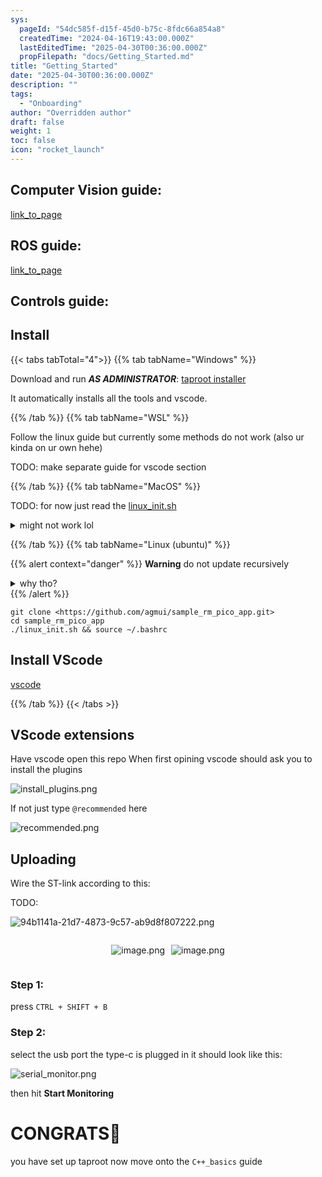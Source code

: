 ```yaml
---
sys:
  pageId: "54dc585f-d15f-45d0-b75c-8fdc66a854a8"
  createdTime: "2024-04-16T19:43:00.000Z"
  lastEditedTime: "2025-04-30T00:36:00.000Z"
  propFilepath: "docs/Getting_Started.md"
title: "Getting_Started"
date: "2025-04-30T00:36:00.000Z"
description: ""
tags:
  - "Onboarding"
author: "Overridden author"
draft: false
weight: 1
toc: false
icon: "rocket_launch"
---
```


## Computer Vision guide:

[link_to_page](86d45bc0-388b-4d26-8848-44f255f73d0e)

## ROS guide:

[link_to_page](3c76c1de-ec8f-46d6-8b0a-294005edc2d5)

## Controls guide:

## Install

{{< tabs tabTotal="4">}}
{{% tab tabName="Windows" %}}

Download and run _**AS ADMINISTRATOR**_: [taproot installer](https://github.com/Thornbots/TeachingFreshies/releases/tag/1.0)

It automatically installs all the tools and vscode.

{{% /tab %}}
{{% tab tabName="WSL" %}}

Follow the linux guide but currently some methods do not work (also ur kinda on ur own hehe)

TODO: make separate guide for vscode section

{{% /tab %}}
{{% tab tabName="MacOS" %}}

TODO: for now just read the [linux_init.sh](https://github.com/agmui/sample_rm_pico_app/blob/main/linux_init.sh)

<details>
<summary>might not work lol</summary>

`brew install libusb pkg-config`

Next install: [vscode](https://code.visualstudio.com/Download)

</details>

{{% /tab %}}
{{% tab tabName="Linux (ubuntu)" %}}

{{% alert context="danger" %}}
**Warning** do not update recursively
<details>
<summary>why tho?</summary>
There are some submodules that may go on for a while (like tinyusb) and I highly
recommend you don't need to get them.
If you want to see what submodules I update just look in `linux_init.sh`
</details>
{{% /alert %}}

```shell
git clone <https://github.com/agmui/sample_rm_pico_app.git>
cd sample_rm_pico_app
./linux_init.sh && source ~/.bashrc
```

## Install VScode

[vscode](https://code.visualstudio.com/Download)

{{% /tab %}}
{{< /tabs >}}

## VScode extensions

Have vscode open this repo
When first opining vscode should ask you to install the plugins

![install_plugins.png](https://prod-files-secure.s3.us-west-2.amazonaws.com/d518164a-d88e-44d1-a4ee-3adb3bd8bce0/89bd30f0-1825-4e77-867b-0a41ce370880/install_plugins.png?X-Amz-Algorithm=AWS4-HMAC-SHA256&X-Amz-Content-Sha256=UNSIGNED-PAYLOAD&X-Amz-Credential=ASIAZI2LB466Q3TNLC36%2F20250527%2Fus-west-2%2Fs3%2Faws4_request&X-Amz-Date=20250527T061243Z&X-Amz-Expires=3600&X-Amz-Security-Token=IQoJb3JpZ2luX2VjEI3%2F%2F%2F%2F%2F%2F%2F%2F%2F%2FwEaCXVzLXdlc3QtMiJIMEYCIQDR7To1HFO0pRtOShAieYXQHgQj%2F46k6gh%2FYElHnKXB9QIhAOLxzlqlxNPw86TpXI0XrS8wok2ljgsaka1rvZL%2Fms9jKv8DCFYQABoMNjM3NDIzMTgzODA1Igw75aELvzeSxIy%2Ffwsq3AOqEBPMJxWw%2BpdWkAPvPhepVybH7VzvV%2BcmqLKD7w2jmPmjCupjwy3dYCXCpJJCuUJ7aY4cHuoy2k7uRjI%2BBCqiWPLAJwDzixUeigv%2BY2P1wMtHu%2BK4EaLUVjJoUJmgxNZA44mvJusI0uJ3JsOZBZ6OiUn6fqizafeqpm6cDikQ5%2BxLQwvC%2FqK%2BbzHhs46bxEEWjkW0G%2B2dl1caQ4nZ65OBCp%2BEZTBQh8u3FjNA3TNyt3xF528uY%2BPvh3PEdlCGRUdul82r2rm9HdT0v9B2UGb2ntKkwX4j74jqz621ieIEG5cbM%2Bpvjm80ZoWasK0rjYwdVd9a7wDOA01JZzSIeGQP0h3L506IhsIkxRlewxjBzQbH6eWcpnnfBLybZHIxMns5q1zLzrGCKZp0iUCkcZmsF7m9sJ4bJUH1G8MrL3ZkB6D%2BDiuZrZdQpgnss9TiFyBYJGowAz8rhsJwfi9GXmqRK6bXabPp7qaTVZKcENw8NHv88f5UY0hj%2BxEWl5mvALgm5udf27EbWH4xipdyyAgwX7lNRsVYDgkMxrk6%2BwKUEEY%2F9%2Fr7MszEq0PgUolDkVY%2FN6LU4pnT%2BAyV4oXQxmzAFxYzgApRizhTJoLS3A%2FMzeuX1FJbb5xDp7e7bTCZkNXBBjqkAdbXvXepsJUO%2BCYweP2%2FDAB789LY7Xejf98T06%2FXINrOFHabJ5aroyf468YyAyZlELENpWmijhaxQn%2FPIsWfC9Q0HYcB%2F8AM2aODsEgWI4YburIO4SRcnhRyQh26HpEX82%2FF9TdP2r9pbtMGk5aaVHtMcfoePsnOSSSuicHrfJr1ileun05ge1kVfFWvjMqTefC9W9rCbcMKCERDCvCNRVAStoug&X-Amz-Signature=4b10989a51dff9ebb1837ba1f2e1f2bfc94944bc2b9ef7b4c82e8382b7453ca6&X-Amz-SignedHeaders=host&x-id=GetObject)

If not just type `@recommended` here  

![recommended.png](https://prod-files-secure.s3.us-west-2.amazonaws.com/d518164a-d88e-44d1-a4ee-3adb3bd8bce0/61e661e9-5d85-4dfc-be0d-8d2097a5e793/recommended.png?X-Amz-Algorithm=AWS4-HMAC-SHA256&X-Amz-Content-Sha256=UNSIGNED-PAYLOAD&X-Amz-Credential=ASIAZI2LB466Q3TNLC36%2F20250527%2Fus-west-2%2Fs3%2Faws4_request&X-Amz-Date=20250527T061243Z&X-Amz-Expires=3600&X-Amz-Security-Token=IQoJb3JpZ2luX2VjEI3%2F%2F%2F%2F%2F%2F%2F%2F%2F%2FwEaCXVzLXdlc3QtMiJIMEYCIQDR7To1HFO0pRtOShAieYXQHgQj%2F46k6gh%2FYElHnKXB9QIhAOLxzlqlxNPw86TpXI0XrS8wok2ljgsaka1rvZL%2Fms9jKv8DCFYQABoMNjM3NDIzMTgzODA1Igw75aELvzeSxIy%2Ffwsq3AOqEBPMJxWw%2BpdWkAPvPhepVybH7VzvV%2BcmqLKD7w2jmPmjCupjwy3dYCXCpJJCuUJ7aY4cHuoy2k7uRjI%2BBCqiWPLAJwDzixUeigv%2BY2P1wMtHu%2BK4EaLUVjJoUJmgxNZA44mvJusI0uJ3JsOZBZ6OiUn6fqizafeqpm6cDikQ5%2BxLQwvC%2FqK%2BbzHhs46bxEEWjkW0G%2B2dl1caQ4nZ65OBCp%2BEZTBQh8u3FjNA3TNyt3xF528uY%2BPvh3PEdlCGRUdul82r2rm9HdT0v9B2UGb2ntKkwX4j74jqz621ieIEG5cbM%2Bpvjm80ZoWasK0rjYwdVd9a7wDOA01JZzSIeGQP0h3L506IhsIkxRlewxjBzQbH6eWcpnnfBLybZHIxMns5q1zLzrGCKZp0iUCkcZmsF7m9sJ4bJUH1G8MrL3ZkB6D%2BDiuZrZdQpgnss9TiFyBYJGowAz8rhsJwfi9GXmqRK6bXabPp7qaTVZKcENw8NHv88f5UY0hj%2BxEWl5mvALgm5udf27EbWH4xipdyyAgwX7lNRsVYDgkMxrk6%2BwKUEEY%2F9%2Fr7MszEq0PgUolDkVY%2FN6LU4pnT%2BAyV4oXQxmzAFxYzgApRizhTJoLS3A%2FMzeuX1FJbb5xDp7e7bTCZkNXBBjqkAdbXvXepsJUO%2BCYweP2%2FDAB789LY7Xejf98T06%2FXINrOFHabJ5aroyf468YyAyZlELENpWmijhaxQn%2FPIsWfC9Q0HYcB%2F8AM2aODsEgWI4YburIO4SRcnhRyQh26HpEX82%2FF9TdP2r9pbtMGk5aaVHtMcfoePsnOSSSuicHrfJr1ileun05ge1kVfFWvjMqTefC9W9rCbcMKCERDCvCNRVAStoug&X-Amz-Signature=e74cf398c412178e92f490612c0fe84635ec8d396ff58285d0a4635d45fcd833&X-Amz-SignedHeaders=host&x-id=GetObject)

## Uploading

Wire the ST-link according to this:

TODO:

![94b1141a-21d7-4873-9c57-ab9d8f807222.png](https://prod-files-secure.s3.us-west-2.amazonaws.com/d518164a-d88e-44d1-a4ee-3adb3bd8bce0/e5fad17d-ab82-4300-9f4c-505ab4b1202c/94b1141a-21d7-4873-9c57-ab9d8f807222.png?X-Amz-Algorithm=AWS4-HMAC-SHA256&X-Amz-Content-Sha256=UNSIGNED-PAYLOAD&X-Amz-Credential=ASIAZI2LB466Q3TNLC36%2F20250527%2Fus-west-2%2Fs3%2Faws4_request&X-Amz-Date=20250527T061243Z&X-Amz-Expires=3600&X-Amz-Security-Token=IQoJb3JpZ2luX2VjEI3%2F%2F%2F%2F%2F%2F%2F%2F%2F%2FwEaCXVzLXdlc3QtMiJIMEYCIQDR7To1HFO0pRtOShAieYXQHgQj%2F46k6gh%2FYElHnKXB9QIhAOLxzlqlxNPw86TpXI0XrS8wok2ljgsaka1rvZL%2Fms9jKv8DCFYQABoMNjM3NDIzMTgzODA1Igw75aELvzeSxIy%2Ffwsq3AOqEBPMJxWw%2BpdWkAPvPhepVybH7VzvV%2BcmqLKD7w2jmPmjCupjwy3dYCXCpJJCuUJ7aY4cHuoy2k7uRjI%2BBCqiWPLAJwDzixUeigv%2BY2P1wMtHu%2BK4EaLUVjJoUJmgxNZA44mvJusI0uJ3JsOZBZ6OiUn6fqizafeqpm6cDikQ5%2BxLQwvC%2FqK%2BbzHhs46bxEEWjkW0G%2B2dl1caQ4nZ65OBCp%2BEZTBQh8u3FjNA3TNyt3xF528uY%2BPvh3PEdlCGRUdul82r2rm9HdT0v9B2UGb2ntKkwX4j74jqz621ieIEG5cbM%2Bpvjm80ZoWasK0rjYwdVd9a7wDOA01JZzSIeGQP0h3L506IhsIkxRlewxjBzQbH6eWcpnnfBLybZHIxMns5q1zLzrGCKZp0iUCkcZmsF7m9sJ4bJUH1G8MrL3ZkB6D%2BDiuZrZdQpgnss9TiFyBYJGowAz8rhsJwfi9GXmqRK6bXabPp7qaTVZKcENw8NHv88f5UY0hj%2BxEWl5mvALgm5udf27EbWH4xipdyyAgwX7lNRsVYDgkMxrk6%2BwKUEEY%2F9%2Fr7MszEq0PgUolDkVY%2FN6LU4pnT%2BAyV4oXQxmzAFxYzgApRizhTJoLS3A%2FMzeuX1FJbb5xDp7e7bTCZkNXBBjqkAdbXvXepsJUO%2BCYweP2%2FDAB789LY7Xejf98T06%2FXINrOFHabJ5aroyf468YyAyZlELENpWmijhaxQn%2FPIsWfC9Q0HYcB%2F8AM2aODsEgWI4YburIO4SRcnhRyQh26HpEX82%2FF9TdP2r9pbtMGk5aaVHtMcfoePsnOSSSuicHrfJr1ileun05ge1kVfFWvjMqTefC9W9rCbcMKCERDCvCNRVAStoug&X-Amz-Signature=e9ccb7f0c579024ba4990804421134e3420156b866a9b1c04b868ccc6d978730&X-Amz-SignedHeaders=host&x-id=GetObject)

<div style="display: flex;flex-direction: row; column-gap:10px; max-width: 630px;justify-content: center;">
<div>

![image.png](https://prod-files-secure.s3.us-west-2.amazonaws.com/d518164a-d88e-44d1-a4ee-3adb3bd8bce0/210ecb78-1116-4d7b-b9b7-2292f66fa2c2/image.png?X-Amz-Algorithm=AWS4-HMAC-SHA256&X-Amz-Content-Sha256=UNSIGNED-PAYLOAD&X-Amz-Credential=ASIAZI2LB466QBH4WTPJ%2F20250527%2Fus-west-2%2Fs3%2Faws4_request&X-Amz-Date=20250527T061248Z&X-Amz-Expires=3600&X-Amz-Security-Token=IQoJb3JpZ2luX2VjEI3%2F%2F%2F%2F%2F%2F%2F%2F%2F%2FwEaCXVzLXdlc3QtMiJGMEQCIGCS5RGceFdw0tg8MFzDMj3JkfDUfyCvUlcDhzW0nwa%2FAiAKgy0InonCa2Qye8oCWTjbWyKDiDVP9c%2BpofJ5ZTWF6yr%2FAwhWEAAaDDYzNzQyMzE4MzgwNSIMm5tIlzx8wEcb63JQKtwDikrfQPx6%2BzGRLEjSzt0Esm279uk%2B3OS8%2FFROS4zBng%2F3s3dlsSmcIpCEQBY1mcpRq2nQNUqpk3PZdsPB8HQ1BtH5tbtXJNySLywgZmrrZiR9WpueMyOpird3wiQ2iZcuhXRNoFQ9v5ne1S4NgV%2FLOSmNMG8ZE3cZxN5pDFghHSoItdG%2BIaaANf2SytUCIo18nALpeoXMnEktv6UsgJNGprRAwXcNk0OduaUYJEAnDgBJLldsx98TElA7tGLzA9Q5u3xbsrvZAeUh24TUNzEu0WsfoEnhTqEFFmtywJbA9AJ1s9TxdSWnFjttNTkvNBktoyCoL59PRAEGCWPd5CVrNYATlYmkpi9Hnm8m33PaKHnvlnFBq7uHKBDfrFY5GhmxWYh6bIVGv2zPxrAwykxdQDyaKIgyRpPtoZoNDSYYjCLQymReGZs3VzNG7Lq3TlWUirGXQgR4jorK3YuTo9lkghtHhC9d9QQ%2B45sdLIAWRJLIC7JjSCT2fp8dAjPQMtwyUXMUDPbf6R1etxRRwLCTIytCNW6uutcLzqJDMSGEAXj5hJDuFiQLg6ec6D1TLBi2fzSbouVrzJNNOY7ieqRtjSY63W4FtaBZbCpCN499LTSnGHO7Pvs3fVtPD2swvZDVwQY6pgFKgoOCTAgLuwtlzAg9matSVZrk1leGlWBiJnj31WxvupHaG2fYFrMnJO1Fy2Ecok1IfhjstKOPSHrvmHDm0Tb5rKyoxPAh3UG7crC2J5zS5H7JQQBTc7y1KE8gyrwmwG7djK5aYCzwmJZ8AtSxgHFzGDxKLQRHrnoCSavPTZnMGp103J7jxdEoNuVA6bFjYjaMg%2FoFQmLjKG16kFhxVuw7fmLiAcOV&X-Amz-Signature=13b85a6c92566d338e63eb36b7672bfd31d631159e41042e60b9d498e853673e&X-Amz-SignedHeaders=host&x-id=GetObject)

</div>
<div>

![image.png](https://prod-files-secure.s3.us-west-2.amazonaws.com/d518164a-d88e-44d1-a4ee-3adb3bd8bce0/33a0fd0f-8ca6-4a86-8e09-26e95ded1fff/image.png?X-Amz-Algorithm=AWS4-HMAC-SHA256&X-Amz-Content-Sha256=UNSIGNED-PAYLOAD&X-Amz-Credential=ASIAZI2LB4662TBJFCOM%2F20250527%2Fus-west-2%2Fs3%2Faws4_request&X-Amz-Date=20250527T061249Z&X-Amz-Expires=3600&X-Amz-Security-Token=IQoJb3JpZ2luX2VjEI3%2F%2F%2F%2F%2F%2F%2F%2F%2F%2FwEaCXVzLXdlc3QtMiJHMEUCIQD%2BnvGlPLceuPttZVFp3LaLOV9o3w5iN2J%2Fy3M0BiCEFwIgKZDrInChAwaDWAUqdBlRIRItuNb%2FYCBXZzX7Ga7ji7kq%2FwMIVhAAGgw2Mzc0MjMxODM4MDUiDIJ%2BCP6YqzxTFjqShCrcAwwoI8123qbX84krthWRZZvDRSkcXOyU3rFEStTBaGICu2Kolg2OrPkyOtdczW%2Bbh%2F5VUUl%2FPEDTUZOQw1W5CqwL8nwj6rM%2FhNxjmFJK5Cf3qo1exiDXLSRh%2FpBWe2AzFYGvPdw3%2BkiCy55DSL%2Bc46x%2BEitv%2F71ueFlxPR0zG6ydAScG8BrTGCbgHhZ1MyNEcunhpAfJg2qR%2FR%2BqZvv54hrL6SKLn2VmxHvOSQzy4GZlN%2Fm22z9UWWBW1rsJsYhsRX%2BNoi1B3n7Gz3vi16Zp0TdZhc7Ey%2BE7L6heB7qvGlO%2BipJaBpCSKuqQ6Bo%2BEYleLwqI4H184whDBnPfo4flaXkxz0b4Z40K2JGVPZnR9eG40h%2Frh2fZ9WprtW9psnGdZlrh8J8q92Vhp4KyVnlXZ3wcHaYY0%2FA8RbZcVFOiMqVAIsEoYIKD1keidEiqzuc%2Byt1x%2FHURqGvcMmoye2j1S8I%2ByYRK5BBo6m5zrjhEPGwVsNx1SwshMi4%2BpAq41HA72H4yVydgfW8WfrLLAJVjUTddmVrN0SrDvwBjqJJ3GuoAr7QlleGhMOuVLNqkX39wQMeQnr0Caa8lcApCN6b1gEElFyir2zCNMrNjkCIId4ZFFKBVoGzaciAqPD8wMPiQ1cEGOqUBuWfKTZ%2FUBjLTWymhUWkko1XEzzKpuRvqLA7S6vnCVFmjqEyxWwEUOBN26oIuSV72HpybunWDj2T0kOaaUb4sBzBMxSa6%2FbgZR%2BLWyslw0UZzSVrrspRm0fcHLxhqw6SskbgJHv8qU92nepC8EmhWzQYDnaEX5jgqNJO%2BciTLEFqB%2Bw%2FnGngf8mfDf6EmWo37GiPVGvv9xNA64X5Bfp%2B2%2BdCkmDZf&X-Amz-Signature=1766e0f75def4fe8c3b9995e812c6faec8a8588da69c5ecd0d97e804a51ed4f8&X-Amz-SignedHeaders=host&x-id=GetObject)

</div>
</div>

### Step 1:

press `CTRL + SHIFT + B`

### Step 2:

select the usb port the type-c is plugged in it should look like this:

![serial_monitor.png](https://prod-files-secure.s3.us-west-2.amazonaws.com/d518164a-d88e-44d1-a4ee-3adb3bd8bce0/f03f4774-05d4-4393-b6a0-d5efb6d315ab/serial_monitor.png?X-Amz-Algorithm=AWS4-HMAC-SHA256&X-Amz-Content-Sha256=UNSIGNED-PAYLOAD&X-Amz-Credential=ASIAZI2LB466Q3TNLC36%2F20250527%2Fus-west-2%2Fs3%2Faws4_request&X-Amz-Date=20250527T061243Z&X-Amz-Expires=3600&X-Amz-Security-Token=IQoJb3JpZ2luX2VjEI3%2F%2F%2F%2F%2F%2F%2F%2F%2F%2FwEaCXVzLXdlc3QtMiJIMEYCIQDR7To1HFO0pRtOShAieYXQHgQj%2F46k6gh%2FYElHnKXB9QIhAOLxzlqlxNPw86TpXI0XrS8wok2ljgsaka1rvZL%2Fms9jKv8DCFYQABoMNjM3NDIzMTgzODA1Igw75aELvzeSxIy%2Ffwsq3AOqEBPMJxWw%2BpdWkAPvPhepVybH7VzvV%2BcmqLKD7w2jmPmjCupjwy3dYCXCpJJCuUJ7aY4cHuoy2k7uRjI%2BBCqiWPLAJwDzixUeigv%2BY2P1wMtHu%2BK4EaLUVjJoUJmgxNZA44mvJusI0uJ3JsOZBZ6OiUn6fqizafeqpm6cDikQ5%2BxLQwvC%2FqK%2BbzHhs46bxEEWjkW0G%2B2dl1caQ4nZ65OBCp%2BEZTBQh8u3FjNA3TNyt3xF528uY%2BPvh3PEdlCGRUdul82r2rm9HdT0v9B2UGb2ntKkwX4j74jqz621ieIEG5cbM%2Bpvjm80ZoWasK0rjYwdVd9a7wDOA01JZzSIeGQP0h3L506IhsIkxRlewxjBzQbH6eWcpnnfBLybZHIxMns5q1zLzrGCKZp0iUCkcZmsF7m9sJ4bJUH1G8MrL3ZkB6D%2BDiuZrZdQpgnss9TiFyBYJGowAz8rhsJwfi9GXmqRK6bXabPp7qaTVZKcENw8NHv88f5UY0hj%2BxEWl5mvALgm5udf27EbWH4xipdyyAgwX7lNRsVYDgkMxrk6%2BwKUEEY%2F9%2Fr7MszEq0PgUolDkVY%2FN6LU4pnT%2BAyV4oXQxmzAFxYzgApRizhTJoLS3A%2FMzeuX1FJbb5xDp7e7bTCZkNXBBjqkAdbXvXepsJUO%2BCYweP2%2FDAB789LY7Xejf98T06%2FXINrOFHabJ5aroyf468YyAyZlELENpWmijhaxQn%2FPIsWfC9Q0HYcB%2F8AM2aODsEgWI4YburIO4SRcnhRyQh26HpEX82%2FF9TdP2r9pbtMGk5aaVHtMcfoePsnOSSSuicHrfJr1ileun05ge1kVfFWvjMqTefC9W9rCbcMKCERDCvCNRVAStoug&X-Amz-Signature=13e6d543ccf5a1a96cfdbdeb0380e816b79874bbcc8cf58be2801b1936fa8efe&X-Amz-SignedHeaders=host&x-id=GetObject)

then hit **Start Monitoring**

# CONGRATS🎉

you have set up taproot now move onto the `C++_basics` guide

